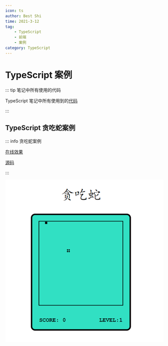 ```yaml
---
icon: ts
author: Best Shi
time: 2021-3-12
tag:
    - TypeScript
    - 前端
    - 案例
category: TypeScript
---
```


# TypeScript 案例

::: tip 笔记中所有使用的代码

TypeScript 笔记中所有使用到的[代码](https://gitee.com/bestshi/blog/tree/master/src/ts)

:::

## TypeScript 贪吃蛇案例

::: info 贪吃蛇案例

[在线效果](http://bestshi.gitee.io/gluttonous-snake/)

[源码](https://gitee.com/bestshi/gluttonous-snake)

:::

![image-20210313003243205](/images/image-20210313003243205.png)
